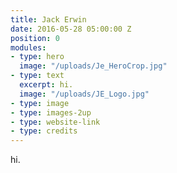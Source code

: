 ```yaml
---
title: Jack Erwin
date: 2016-05-28 05:00:00 Z
position: 0
modules:
- type: hero
  image: "/uploads/Je_HeroCrop.jpg"
- type: text
  excerpt: hi.
  image: "/uploads/JE_Logo.jpg"
- type: image
- type: images-2up
- type: website-link
- type: credits
---
```


hi.